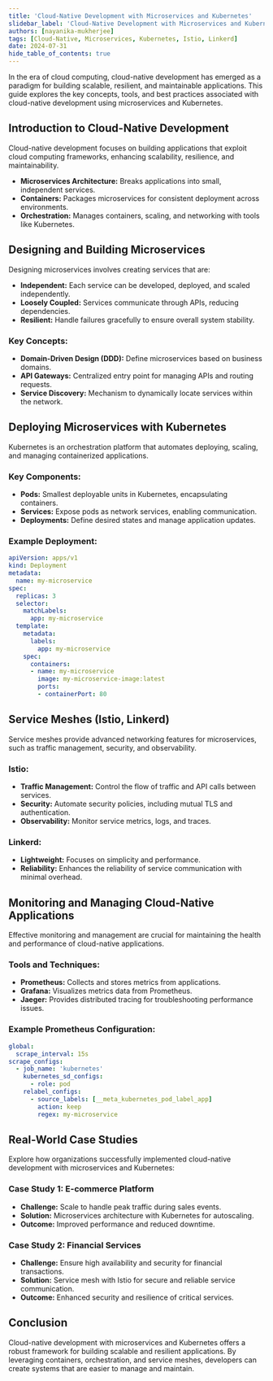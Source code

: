 ```yaml
---
title: 'Cloud-Native Development with Microservices and Kubernetes'
slidebar_label: 'Cloud-Native Development with Microservices and Kubernetes'
authors: [nayanika-mukherjee]
tags: [Cloud-Native, Microservices, Kubernetes, Istio, Linkerd]
date: 2024-07-31
hide_table_of_contents: true
---
```


In the era of cloud computing, cloud-native development has emerged as a paradigm for building scalable, resilient, and maintainable applications. This guide explores the key concepts, tools, and best practices associated with cloud-native development using microservices and Kubernetes.

<!-- truncate -->

## Introduction to Cloud-Native Development

Cloud-native development focuses on building applications that exploit cloud computing frameworks, enhancing scalability, resilience, and maintainability.

- **Microservices Architecture:** Breaks applications into small, independent services.
- **Containers:** Packages microservices for consistent deployment across environments.
- **Orchestration:** Manages containers, scaling, and networking with tools like Kubernetes.

## Designing and Building Microservices

Designing microservices involves creating services that are:

- **Independent:** Each service can be developed, deployed, and scaled independently.
- **Loosely Coupled:** Services communicate through APIs, reducing dependencies.
- **Resilient:** Handle failures gracefully to ensure overall system stability.

### Key Concepts:

- **Domain-Driven Design (DDD):** Define microservices based on business domains.
- **API Gateways:** Centralized entry point for managing APIs and routing requests.
- **Service Discovery:** Mechanism to dynamically locate services within the network.

## Deploying Microservices with Kubernetes

Kubernetes is an orchestration platform that automates deploying, scaling, and managing containerized applications.

### Key Components:

- **Pods:** Smallest deployable units in Kubernetes, encapsulating containers.
- **Services:** Expose pods as network services, enabling communication.
- **Deployments:** Define desired states and manage application updates.

### Example Deployment:

```yaml
apiVersion: apps/v1
kind: Deployment
metadata:
  name: my-microservice
spec:
  replicas: 3
  selector:
    matchLabels:
      app: my-microservice
  template:
    metadata:
      labels:
        app: my-microservice
    spec:
      containers:
      - name: my-microservice
        image: my-microservice-image:latest
        ports:
        - containerPort: 80
```

## Service Meshes (Istio, Linkerd)
Service meshes provide advanced networking features for microservices, such as traffic management, security, and observability.

### Istio:

- **Traffic Management:** Control the flow of traffic and API calls between services.
- **Security:** Automate security policies, including mutual TLS and authentication.
- **Observability:** Monitor service metrics, logs, and traces.

### Linkerd:

- **Lightweight:** Focuses on simplicity and performance.
- **Reliability:** Enhances the reliability of service communication with minimal overhead.

## Monitoring and Managing Cloud-Native Applications

Effective monitoring and management are crucial for maintaining the health and performance of cloud-native applications.

### Tools and Techniques:

- **Prometheus:** Collects and stores metrics from applications.
- **Grafana:** Visualizes metrics data from Prometheus.
- **Jaeger:** Provides distributed tracing for troubleshooting performance issues.

### Example Prometheus Configuration:

```yaml
global:
  scrape_interval: 15s
scrape_configs:
  - job_name: 'kubernetes'
    kubernetes_sd_configs:
      - role: pod
    relabel_configs:
      - source_labels: [__meta_kubernetes_pod_label_app]
        action: keep
        regex: my-microservice
```

## Real-World Case Studies

Explore how organizations successfully implemented cloud-native development with microservices and Kubernetes:

### Case Study 1: E-commerce Platform

- **Challenge:** Scale to handle peak traffic during sales events.
- **Solution:** Microservices architecture with Kubernetes for autoscaling.
- **Outcome:** Improved performance and reduced downtime.

### Case Study 2: Financial Services

- **Challenge:** Ensure high availability and security for financial transactions.
- **Solution:** Service mesh with Istio for secure and reliable service communication.
- **Outcome:** Enhanced security and resilience of critical services.

## Conclusion

Cloud-native development with microservices and Kubernetes offers a robust framework for building scalable and resilient applications. By leveraging containers, orchestration, and service meshes, developers can create systems that are easier to manage and maintain.
